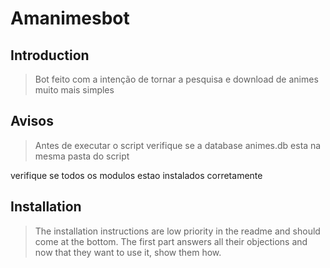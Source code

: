 # Amanimesbot

## Introduction

> Bot feito com a intenção de tornar a pesquisa e download de animes muito mais simples

## Avisos

> <p>Antes de executar o script verifique se a database animes.db esta na mesma pasta do script<p>

<p> verifique se todos os modulos estao instalados corretamente<p>

## Installation

> The installation instructions are low priority in the readme and should come at the bottom. The first part answers all their objections and now that they want to use it, show them how.
